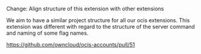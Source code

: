 Change: Align structure of this extension with other extensions

We aim to have a similar project structure for all our ocis extensions. This extension was different with regard to the structure of the server command and naming of some flag names.

https://github.com/owncloud/ocis-accounts/pull/51
